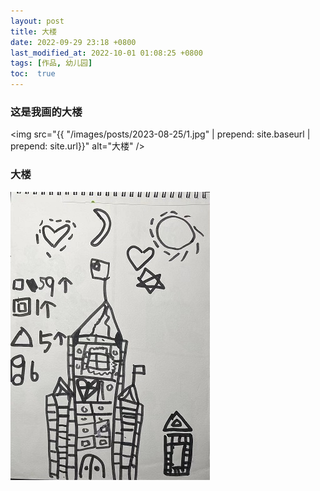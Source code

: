 ```yaml
---
layout: post
title: 大楼
date: 2022-09-29 23:18 +0800
last_modified_at: 2022-10-01 01:08:25 +0800
tags: [作品, 幼儿园]
toc:  true
---
```


### 这是我画的大楼

<img src="{{ "/images/posts/2023-08-25/1.jpg" | prepend: site.baseurl | prepend: site.url}}" alt="大楼" />

### 大楼

 <img src="/images/posts/2023-08-25/1.jpg">